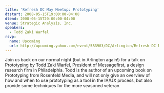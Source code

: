 ```yaml
---
title: 'Refresh DC May Meetup: Prototyping'
dtstart: 2008-05-15T19:00:00-04:00
dtend: 2008-05-15T20:00:00-04:00
venue: Strategic Analysis, Inc.
speakers:
  - Todd Zaki Warfel
rsvp:
  name: Upcoming
  url: http://upcoming.yahoo.com/event/583903/DC/Arlington/Refresh-DC-May-Meetup-Prototyping/Strategic-Analysis-Inc/
---
```


Join us back on our normal night (but in Arlington again!) for a talk on Prototyping by Todd Zaki Warfel, President of Messagefirst, a design research firm in Philadelphia. Todd is the author of an upcoming book on Prototyping from Rosenfeld Media, and will not only give an overview of how and when to use prototyping as a tool in the IA/UX process, but also provide some techniques for the more seasoned veteran.